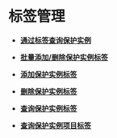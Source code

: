# 标签管理<a name="ZH-CN_TOPIC_0151493742"></a>

-   **[通过标签查询保护实例](通过标签查询保护实例.md)**  

-   **[批量添加/删除保护实例标签](批量添加-删除保护实例标签.md)**  

-   **[添加保护实例标签](添加保护实例标签.md)**  

-   **[删除保护实例标签](删除保护实例标签.md)**  

-   **[查询保护实例标签](查询保护实例标签.md)**  

-   **[查询保护实例项目标签](查询保护实例项目标签.md)**  


